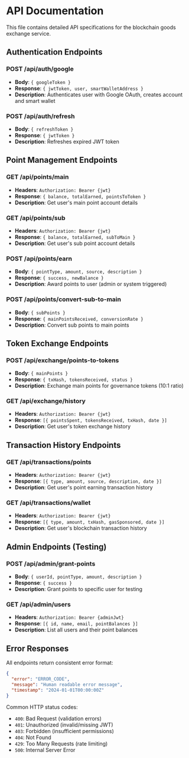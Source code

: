 # API Documentation

This file contains detailed API specifications for the blockchain goods exchange service.

## Authentication Endpoints

### POST /api/auth/google
- **Body**: `{ googleToken }`
- **Response**: `{ jwtToken, user, smartWalletAddress }`
- **Description**: Authenticates user with Google OAuth, creates account and smart wallet

### POST /api/auth/refresh
- **Body**: `{ refreshToken }`
- **Response**: `{ jwtToken }`
- **Description**: Refreshes expired JWT token

## Point Management Endpoints

### GET /api/points/main
- **Headers**: `Authorization: Bearer {jwt}`
- **Response**: `{ balance, totalEarned, pointsToToken }`
- **Description**: Get user's main point account details

### GET /api/points/sub
- **Headers**: `Authorization: Bearer {jwt}`
- **Response**: `{ balance, totalEarned, subToMain }`
- **Description**: Get user's sub point account details

### POST /api/points/earn
- **Body**: `{ pointType, amount, source, description }`
- **Response**: `{ success, newBalance }`
- **Description**: Award points to user (admin or system triggered)

### POST /api/points/convert-sub-to-main
- **Body**: `{ subPoints }`
- **Response**: `{ mainPointsReceived, conversionRate }`
- **Description**: Convert sub points to main points

## Token Exchange Endpoints

### POST /api/exchange/points-to-tokens
- **Body**: `{ mainPoints }`
- **Response**: `{ txHash, tokensReceived, status }`
- **Description**: Exchange main points for governance tokens (10:1 ratio)

### GET /api/exchange/history
- **Headers**: `Authorization: Bearer {jwt}`
- **Response**: `[{ pointsSpent, tokensReceived, txHash, date }]`
- **Description**: Get user's token exchange history

## Transaction History Endpoints

### GET /api/transactions/points
- **Headers**: `Authorization: Bearer {jwt}`
- **Response**: `[{ type, amount, source, description, date }]`
- **Description**: Get user's point earning transaction history

### GET /api/transactions/wallet
- **Headers**: `Authorization: Bearer {jwt}`
- **Response**: `[{ type, amount, txHash, gasSponsored, date }]`
- **Description**: Get user's blockchain transaction history

## Admin Endpoints (Testing)

### POST /api/admin/grant-points
- **Body**: `{ userId, pointType, amount, description }`
- **Response**: `{ success }`
- **Description**: Grant points to specific user for testing

### GET /api/admin/users
- **Headers**: `Authorization: Bearer {adminJwt}`
- **Response**: `[{ id, name, email, pointBalances }]`
- **Description**: List all users and their point balances

## Error Responses

All endpoints return consistent error format:
```json
{
  "error": "ERROR_CODE",
  "message": "Human readable error message",
  "timestamp": "2024-01-01T00:00:00Z"
}
```

Common HTTP status codes:
- `400`: Bad Request (validation errors)
- `401`: Unauthorized (invalid/missing JWT)
- `403`: Forbidden (insufficient permissions)  
- `404`: Not Found
- `429`: Too Many Requests (rate limiting)
- `500`: Internal Server Error